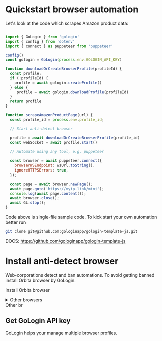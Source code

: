 # Quickstart browser automation

Let's look at the code which scrapes Amazon product data:

```javascript

import { GoLogin } from 'gologin'
import { config } from 'dotenv'
import { connect } as puppeteer from 'puppeteer'

config()
const gologin = GoLogin(process.env.GOLOGIN_API_KEY)

function downloadOrCreateBrowserProfile(profileId) {
  const profile;
  if (!profileId) {
    profile = await gologin.createProfile()
  } else {
	 profile = await gologin.downloadProfile(profileId)
  }
  return profile
}

function scrapeAmazonProductPage(url) {
  const profile_id = process.env.profile_id; 

  // Start anti-detect browser

  profile = await downloadOrCreateBrowserProfile(profile_id)
  const webSocket = await profile.start()
  
  // Automate using any tool, e.g. puppeteer

  const browser = await puppeteer.connect({
    browserWSEndpoint: wsUrl.toString(),
    ignoreHTTPSErrors: true,
  });

  const page = await browser.newPage();
  await page.goto('https://myip.link/mini');
  console.log(await page.content());
  await browser.close();
  await GL.stop();
}

```

Code above is single-file sample code. To kick start your own automation better run

```sh
git clone git@github.com:gologinapp/gologin-template-js.git
```
DOCS: https://github.com/gologinapp/gologin-template-js

# Install anti-detect browser

Web-corporations detect and ban automations.
To avoid getting banned install Orbita browser by GoLogin. 

Install Orbita browser

<details>
  <summary>Other browsers</summary>
 
  # GoLogin cloud Orbita browser

  # GoLogin cloud headless browser

</details>
Other br

## Get GoLogin API key

GoLogin helps your manage multiple browser profiles.



## 
